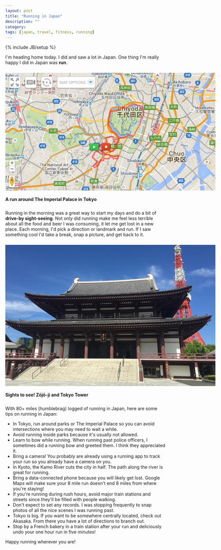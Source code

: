 ```yaml
---
layout: post
title: "Running in Japan"
description: ""
category: 
tags: [japan, travel, fitness, running]
---
```

{% include JB/setup %}

I'm heading home today. I did and saw a lot in Japan. One thing I'm really happy I did in Japan was **run**.

<div>
	<img class="rounded-corners" style="max-width: 660px; margin-top: 10px; border: 0px;" src="/assets/images/posts/2015-06-08/japan-run.jpg"/>
	<p class="caption-text" style="line-height: 1.5em;  margin-bottom: 24px;"><strong>A run around The Imperial Palace in Tokyo</strong></p>
</div>

Running in the morning was a great way to start my days and do a bit of **drive-by sight-seeing**. Not only did running make me feel less terrible about all the food and beer I was consuming, it let me get lost in a new place. Each morning, I'd pick a direction or landmark and run. If I saw something cool I'd take a break, snap a picture, and get back to it.

<div>
	<img class="rounded-corners" style="max-width: 660px; margin-top: 10px; border: 0px;" src="/assets/images/posts/2015-06-08/zojo.jpg"/>
	<p class="caption-text" style="line-height: 1.5em;  margin-bottom: 24px;"><strong>Sights to see! Zōjō-ji and Tokyo Tower</strong></p>
</div>

With 80+ miles (humblebrag) logged of running in Japan, here are some tips on running in Japan: 

* In Tokyo, run around parks or The Imperial Palace so you can avoid intersections where you may need to wait a while.
* Avoid running inside parks because it's usually not allowed.
* Learn to bow while running. When running past police officers, I sometimes did a running bow and greeted them. I think they appreciated it.
* Bring a camera! You probably are already using a running app to track your run so you already have a camera on you.
* In Kyoto, the Kamo River cuts the city in half. The path along the river is great for running.
* Bring a data-connected phone because you will likely get lost. Google Maps will make sure your 8 mile run doesn't end 8 miles from where you're staying!
* If you're running during rush hours, avoid major train stations and streets since they'll be filled with people walking. 
* Don't expect to set any records. I was stopping frequently to snap photos of all the nice scenes I was running past.
* Tokyo is big. If you want to be somewhere centrally located, check out Akasaka. From there you have a lot of directions to branch out. 
* Stop by a French bakery in a train station after your run and deliciously undo your one hour run in five minutes!

Happy running wherever you are! 